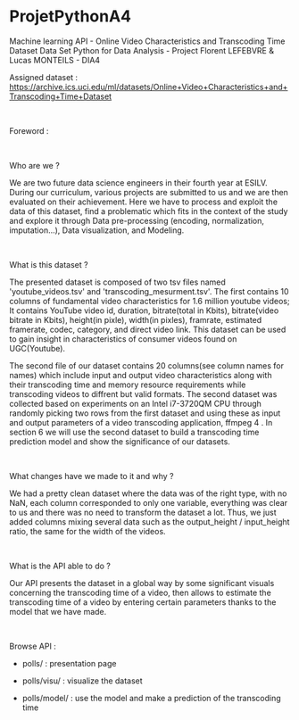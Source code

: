 # ProjetPythonA4
Machine learning API - Online Video Characteristics and Transcoding Time Dataset Data Set
Python for Data Analysis - Project
Florent LEFEBVRE & Lucas MONTEILS - DIA4
 

Assigned dataset : https://archive.ics.uci.edu/ml/datasets/Online+Video+Characteristics+and+Transcoding+Time+Dataset

 

Foreword :

 

Who are we ?

We are two future data science engineers in their fourth year at ESILV. During our curriculum, various projects are submitted to us and we are then evaluated on their achievement. Here we have to process and exploit the data of this dataset, find a problematic which fits in the context of the study and explore it through Data pre-processing (encoding, normalization, imputation...), Data visualization, and Modeling.

 

What is this dataset ?

The presented dataset is composed of two tsv files named 'youtube_videos.tsv' and 'transcoding_mesurment.tsv'. The first contains 10 columns of fundamental video characteristics for 1.6 million youtube videos; It contains YouTube video id, duration, bitrate(total in Kbits), bitrate(video bitrate in Kbits), height(in pixle), width(in pixles), framrate, estimated framerate, codec, category, and direct video link. This dataset can be used to gain insight in characteristics of consumer videos found on UGC(Youtube).

The second file of our dataset contains 20 columns(see column names for names) which include input and output video characteristics along with their transcoding time and memory resource requirements while transcoding videos to diffrent but valid formats. The second dataset was collected based on experiments on an Intel i7-3720QM CPU through randomly picking two rows from the first dataset and using these as input and output parameters of a video transcoding application, ffmpeg 4 . In section 6 we will use the second dataset to build a transcoding time prediction model and show the significance of our datasets.

 

What changes have we made to it and why ?

We had a pretty clean dataset where the data was of the right type, with no NaN, each column corresponded to only one variable, everything was clear to us and there was no need to transform the dataset a lot. Thus, we just added columns mixing several data such as the output_height / input_height ratio, the same for the width of the videos.

 

What is the API able to do ?

Our API presents the dataset in a global way by some significant visuals concerning the transcoding time of a video, then allows to estimate the transcoding time of a video by entering certain parameters thanks to the model that we have made.

 

Browse API :

- polls/ : presentation page

- polls/visu/ : visualize the dataset

- polls/model/ : use the model and make a prediction of the transcoding time

